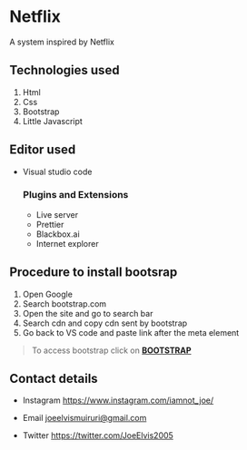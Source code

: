 # Netflix
A system inspired by Netflix
##  Technologies used
1. Html
2. Css
3. Bootstrap
4. Little Javascript

## Editor used
- Visual studio code
  ### Plugins and Extensions
  - Live server
  - Prettier
  - Blackbox.ai
  - Internet explorer

## Procedure to install bootsrap
 1. Open Google
 2. Search bootstrap.com
 3. Open the site and go to search bar
 4. Search cdn and copy cdn sent by bootstrap
 5. Go back to VS code and paste link after the meta element
 
 > To access bootstrap click on **[BOOTSTRAP](https://getbootstrap.com/docs/5.2/getting-started/introduction/)**
 
 ## Contact details
 - Instagram
 <https://www.instagram.com/iamnot_joe/>  
 
 - Email
 <joeelvismuiruri@gmail.com>    
 
 - Twitter
 <https://twitter.com/JoeElvis2005>
 
 
 
  
